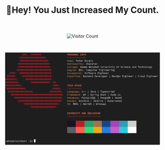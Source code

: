 <h1 align="center">

 👋Hey! You Just Increased My Count.

</h1>

<br>
<div align="center">

 ![Visitor Count](https://profile-counter.glitch.me/paddy-pyker/count.svg)

</div>

<br>

<div align="center">

 ![About Me](https://raw.githubusercontent.com/paddy-pyker/paddy-pyker/main/img/abt.png)

</div>
